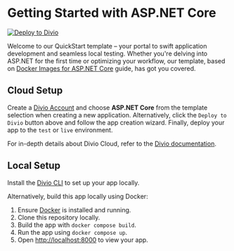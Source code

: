 # Getting Started with ASP.NET Core

[![Deploy to Divio](https://img.shields.io/badge/DEPLOY-TO%20DIVIO-DFFF67?logo=docker&logoColor=white&labelColor=333333)](https://control.divio.com/app/new/?template_url=https://github.com/divio/getting-started-with-aspnet-core/archive/refs/heads/main.zip)

Welcome to our QuickStart template – your portal to swift application development and seamless local testing. Whether you're delving into ASP.NET for the first time or optimizing your workflow, our template, based on [Docker Images for ASP.NET Core](https://learn.microsoft.com/en-us/aspnet/core/host-and-deploy/docker/building-net-docker-images) guide, has got you covered.

## Cloud Setup

Create a [Divio Account](https://control.divio.com/) and choose **ASP.NET Core** from the template selection when creating a new application. Alternatively, click the `Deploy to Divio` button above and follow the app creation wizard. Finally, deploy your app to the `test` or `live` environment.

For in-depth details about Divio Cloud, refer to the [Divio documentation](https://docs.divio.com/introduction/).

## Local Setup

Install the [Divio CLI](https://github.com/divio/divio-cli) to set up your app locally.

Alternatively, build this app locally using Docker:

1. Ensure [Docker](https://docs.docker.com/get-docker/) is installed and running.
2. Clone this repository locally.
3. Build the app with `docker compose build`.
6. Run the app using `docker compose up`.
7. Open [http://localhost:8000]() to view your app.